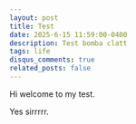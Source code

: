 ```yaml
---
layout: post
title: Test
date: 2025-6-15 11:59:00-0400
description: Test bomba clatt
tags: life
disqus_comments: true
related_posts: false
---
```


Hi welcome to my test.

Yes sirrrrr.